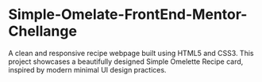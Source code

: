 # Simple-Omelate-FrontEnd-Mentor-Chellange
A clean and responsive recipe webpage built using HTML5 and CSS3. This project showcases a beautifully designed Simple Omelette Recipe card, inspired by modern minimal UI design practices.
